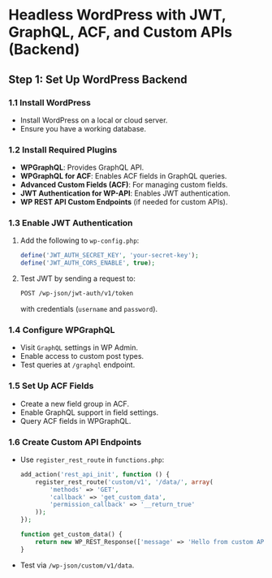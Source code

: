# Headless WordPress with JWT, GraphQL, ACF, and Custom APIs (Backend)

## Step 1: Set Up WordPress Backend
### 1.1 Install WordPress
- Install WordPress on a local or cloud server.
- Ensure you have a working database.

### 1.2 Install Required Plugins
- **WPGraphQL**: Provides GraphQL API.
- **WPGraphQL for ACF**: Enables ACF fields in GraphQL queries.
- **Advanced Custom Fields (ACF)**: For managing custom fields.
- **JWT Authentication for WP-API**: Enables JWT authentication.
- **WP REST API Custom Endpoints** (if needed for custom APIs).

### 1.3 Enable JWT Authentication
1. Add the following to `wp-config.php`:
   ```php
   define('JWT_AUTH_SECRET_KEY', 'your-secret-key');
   define('JWT_AUTH_CORS_ENABLE', true);
   ```
2. Test JWT by sending a request to:
   ```sh
   POST /wp-json/jwt-auth/v1/token
   ```
   with credentials (`username` and `password`).

### 1.4 Configure WPGraphQL
- Visit `GraphQL` settings in WP Admin.
- Enable access to custom post types.
- Test queries at `/graphql` endpoint.

### 1.5 Set Up ACF Fields
- Create a new field group in ACF.
- Enable GraphQL support in field settings.
- Query ACF fields in WPGraphQL.

### 1.6 Create Custom API Endpoints
- Use `register_rest_route` in `functions.php`:
  ```php
  add_action('rest_api_init', function () {
      register_rest_route('custom/v1', '/data/', array(
          'methods' => 'GET',
          'callback' => 'get_custom_data',
          'permission_callback' => '__return_true'
      ));
  });

  function get_custom_data() {
      return new WP_REST_Response(['message' => 'Hello from custom API'], 200);
  }
  ```
- Test via `/wp-json/custom/v1/data`.

